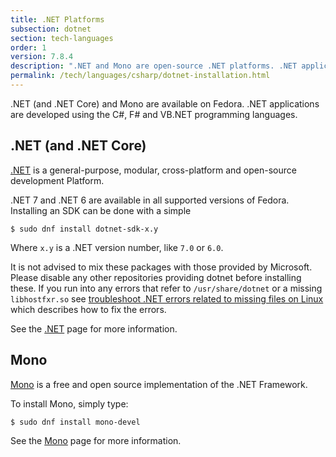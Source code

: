```yaml
---
title: .NET Platforms
subsection: dotnet
section: tech-languages
order: 1
version: 7.8.4
description: ".NET and Mono are open-source .NET platforms. .NET applications are developed using the C#, F# and VB.NET programming languages."
permalink: /tech/languages/csharp/dotnet-installation.html
---
```


.NET (and .NET Core) and Mono are available on Fedora. .NET applications are developed using the C#, F# and VB.NET programming languages.

## .NET (and .NET Core)

[.NET](https://docs.microsoft.com/en-us/dotnet/core/) is a general-purpose, modular, cross-platform and open-source development Platform.

.NET 7 and .NET 6 are available in all supported versions of Fedora. Installing an SDK can be done with a simple

```
$ sudo dnf install dotnet-sdk-x.y
```

Where `x.y` is a .NET version number, like `7.0` or `6.0`.

It is not advised to mix these packages with those provided by Microsoft. Please disable any other repositories providing dotnet before installing these. If you run into any errors that refer to `/usr/share/dotnet` or a missing `libhostfxr.so` see [troubleshoot .NET errors related to missing files on Linux](https://learn.microsoft.com/en-us/dotnet/core/install/linux-package-mixup) which describes how to fix the errors.

See the [.NET](dotnetcore.html) page for more information.

## Mono

[Mono](http://www.mono-project.com/) is a free and open source implementation of the .NET Framework.

To install Mono, simply type:

```
$ sudo dnf install mono-devel
```

See the [Mono](mono.html) page for more information.
